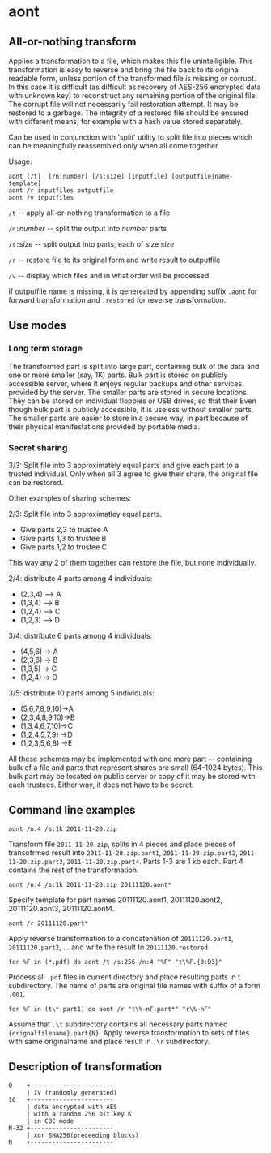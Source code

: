 aont
====

All-or-nothing transform
------------------------

Applies a transformation to a file, which makes this file unintelligible.
This transformation is easy to reverse and bring the file back to its
original readable form, unless portion of the transformed file is missing
or corrupt.
In this case it is difficult (as difficult as recovery of AES-256 encrypted
data with unknown key) to reconstruct any remaining portion of the original
file.
The corrupt file will not necessarily fail restoration attempt. It may be
restored to a garbage. The integrity of a restored file should be ensured with
different means, for example with a hash value stored separately.

Can be used in conjunction with 'split' utility to split file into pieces
which can be meaningfully reassembled only when all come together.

Usage:

    aont [/t]  [/n:number] [/s:size] [inputfile] [outputfile|name-template]
    aont /r inputfiles outputfile
    aont /v inputfiles

`/t` -- apply all-or-nothing transformation to a file

`/n:`*number* -- split the output into *number* parts

`/s:`*size*   -- split output into parts, each of size *size*

`/r` -- restore file to its original form and write result to outputfile

`/v` -- display which files and in what order will be processed

If outputfile name is missing, it is genereated by appending suffix `.aont` for
forward transformation and `.restored` for reverse transformation.

Use modes
---------

### Long term storage

The transformed part is split into large part, containing bulk of the data and
one or more smaller (say, 1K) parts. Bulk part is stored on publicly accessible
server, where it enjoys regular backups and other services provided by the
server. The smaller parts are stored in secure locations. They can be stored on
individual floppies or USB drives, so that their 
Even though bulk part is publicly accessible, it is useless without smaller
parts. The smaller parts are easier to store in a secure way, in part because
of their physical manifestations provided by portable media.

### Secret sharing

3/3: Split file into 3 approximately equal parts and give each part to a
trusted individual. Only when all 3 agree to give their share, the original
file can be restored.

Other examples of sharing schemes:

2/3: Split file into 3 approximatley equal parts.

* Give parts 2,3 to trustee A
* Give parts 1,3 to trustee B
* Give parts 1,2 to trustee C

This way any 2 of them together can restore the file, but none individually.

2/4: distribute 4 parts among 4 individuals:

* (2,3,4) --> A
* (1,3,4) --> B
* (1,2,4) --> C
* (1,2,3) --> D

3/4: distribute 6 parts among 4 individuals:

* (4,5,6) -> A
* (2,3,6) -> B
* (1,3,5) -> C
* (1,2,4) -> D

3/5: distribute 10 parts among 5 individuals:

* (5,6,7,8,9,10)->A
* (2,3,4,8,9,10)->B
* (1,3,4,6,7,10)->C
* (1,2,4,5,7,9) ->D
* (1,2,3,5,6,8) ->E

All these schemes may be implemented with one more part -- containing bulk of a
file and parts that represent shares are small (64-1024 bytes). This bulk part
may be located on public server or copy of it may be stored with each trustees.
Either way, it does not have to be secret.

Command line examples
---------------------

    aont /n:4 /s:1k 2011-11-20.zip

Transform file `2011-11-20.zip`, splits in 4 pieces and place pieces of
transofrmed result into `2011-11-20.zip.part1`, `2011-11-20.zip.part2`,
`2011-11-20.zip.part3`, `2011-11-20.zip.part4`. Parts 1-3 are 1 kb each. Part 4
contains the rest of the transformation.

    aont /n:4 /s:1k 2011-11-20.zip 20111120.aont*

Specify template for part names 20111120.aont1, 20111120.aont2, 20111120.aont3, 20111120.aont4.


    aont /r 20111120.part*

Apply reverse transformation to a concatenation of `20111120.part1`,
`20111120.part2`, ... and write the result to `20111120.restored`


    for %F in (*.pdf) do aont /t /s:256 /n:4 "%F" "t\%F.{0:D3}"

Process all `.pdf` files in current directory and place resulting parts in t
subdirectory. The name of parts are original file names with suffix of a form
`.001`.

    for %F in (t\*.part1) do aont /r "t\%~nF.part*" "r\%~nF"

Assume that `.\t` subdirectory contains all necessary parts named
`{orignalfilename}.part{N}`. Apply reverse transformation to sets of files with
same originalname and place result in `.\r` subdirectory.


Description of transformation
-----------------------------

    0    +-----------------------
         | IV (randomly generated)
    16   +-----------------------
         | data encrypted with AES
         | with a random 256 bit key K
         | in CBC mode
    N-32 +-----------------------
         | xor SHA256(preceeding blocks)
    N    +-----------------------
   






